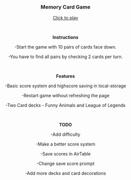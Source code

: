### <p align="center"><strong>Memory Card Game</strong></p> 
<p align="center"><a  href="https://gitchaoslord.github.io/Basic-Javascript-Memory-Card-Game" target="_blank">Click to play </a></p>
</br>

<p align="center"><strong>Instructions</strong></p> 
<p align="center"> -Start the game with 10 pairs of cards face down. </p>
<p align="center"> -You have to find all pairs by checking 2 cards per turn. </p>
</br>

<p align="center"> <strong>Features</strong> </p> 
<p align="center"> -Basic score system and highscore saving in local-storage </p>
<p align="center"> -Restart game without refreshing the page </p>
<p align="center"> -Two Card decks - Funny Animals and League of Legends </p>
</br>

<p align="center"> <strong>TODO</strong> </p> 
<p align="center"> -Add difficulty </p>
<p align="center"> -Make a better score system </p>
<p align="center"> -Save scores in AirTable </p>
<p align="center"> -Change save score prompt </p>
<p align="center"> -Add more decks and card decorations </p>
